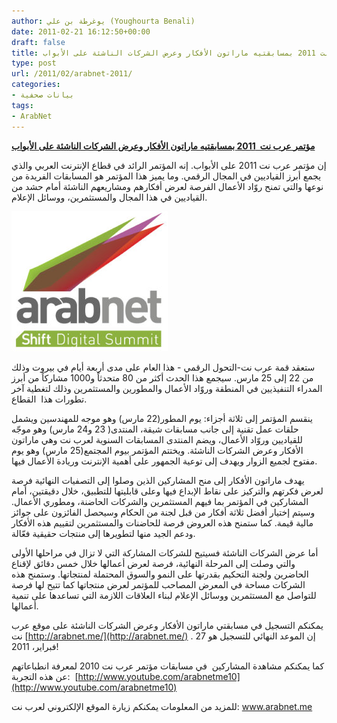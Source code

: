 ```yaml
---
author: يوغرطة بن علي (Youghourta Benali)
date: 2011-02-21 16:12:50+00:00
draft: false
title: مؤتمر عرب نت 2011 بمسابقتيه ماراتون الأفكار وعرض الشركات الناشئة على الأبواب
type: post
url: /2011/02/arabnet-2011/
categories:
- بيانات صحفية
tags:
- ArabNet
---
```


**[مؤتمر عرب نت  2011 بمسابقتيه ماراتون الأفكار وعرض الشركات الناشئة على الأبواب ](https://www.it-scoop.com/2011/02/arabnet-2011/)**


إن مؤتمر عرب نت 2011 على الأبواب. إنه المؤتمر الرائد في قطاع الإنترنت العربي والذي يجمع أبرز القياديين في المجال الرقمي. وما يميز هذا المؤتمر هو المسابقات الفريدة من نوعها والتي تمنح روّاد الأعمال الفرصة لعرض أفكارهم ومشاريعهم الناشئة أمام حشد من القياديين في هذا المجال والمستثمرين، ووسائل الإعلام.


[![](ArabNet-New-Logo-for-Web-250x224.jpg)
](https://www.it-scoop.com/2011/02/arabnet-2011/)





ستعقد قمة عرب نت-التحول الرقمي - هذا العام على مدى أربعة أيام في بيروت وذلك من 22 إلى 25 مارس. سيجمع هذا الحدث أكثر من 80 متحدثاً و1000 مشاركاً من أبرز المدراء التنفيذيين في المنطقة وروّاد الأعمال والمطورين والمستثمرين وذلك لتغطية آخر تطورات هذا  القطاع.

ينقسم المؤتمر إلى ثلاثة أجزاء: يوم المطور(22 مارس) وهو موجه للمهندسين ويشمل حلقات عمل تقنية إلى جانب مسابقات شيقة، المنتدى( 23 و24 مارس) وهو موجّه للقياديين وروّاد الأعمال، ويضم المنتدى المسابقات السنوية لعرب نت وهي ماراتون الأفكار وعرض الشركات الناشئة. ويختتم المؤتمر بيوم المجتمع(25 مارس) وهو يوم مفتوح لجميع الزوار ويهدف إلى توعية الجمهور على أهمية الإنترنت وريادة الأعمال فيها.

يهدف ماراتون الأفكار إلى منح المشاركين الذين وصلوا إلى التصفيات النهائية فرصة لعرض فكرتهم والتركيز على نقاط الإبداع فيها وعلى قابليتها للتطبيق، خلال دقيقتين، أمام المشاركين في المؤتمر بما فيهم المستثمرين والشركات الحاضنة، ومطوري الأعمال. وسيتم إختيار أفضل ثلاثة أفكار من قبل لجنة من الحكام وسيحصل الفائزون على جوائز مالية قيمة. كما ستمنح هذه العروض فرصة للحاضنات والمستثمرين لتقييم هذه الأفكار ودعم الجيد منها لتطويرها إلى منتجات حقيقية فعّالة.

أما عرض الشركات الناشئة فسيتيح للشركات المشاركة التي لا تزال في مراحلها الأولى والتي وصلت إلى المرحلة النهائية، فرصة لعرض أعمالها خلال خمس دقائق لإقناع الحاضرين ولجنة التحكيم بقدرتها على النمو والسوق المحتملة لمنتجاتها. وستمنح هذه الشركات مساحة في المعرض المصاحب للمؤتمر لعرض منتجاتها كما تتيح لها فرصة للتواصل مع المستثمرين ووسائل الإعلام لبناء العلاقات اللازمة التي تساعدها على تنمية أعمالها.

يمكنكم التسجيل في مسابقتي ماراتون الأفكار وعرض الشركات الناشئة على موقع عرب نت [http://arabnet.me/](http://arabnet.me/) . إن الموعد النهائي للتسجيل هو 27 فبراير، 2011!

كما يمكنكم مشاهدة المشاركين  في مسابقات مؤتمر عرب نت 2010 لمعرفة انطباعاتهم عن هذه التجربة:  [http://www.youtube.com/arabnetme10](http://www.youtube.com/arabnetme10)

للمزيد من المعلومات يمكنكم زيارة الموقع الإلكتروني لعرب نت: www.arabnet.me
